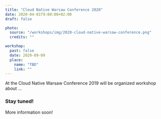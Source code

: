 ```yaml
---
title: "Cloud Native Warsaw Conference 2020"
date: 2020-04-01T9:00:00+02:00
draft: false

photo:
  source: "/workshops/img/2020-cloud-native-warsaw-conference.png"
  credits: ""

workshop:
  past: false
  date: 2020-09-09
  place:
    name: "TBD"
    link: ""
---
```


At the Cloud Native Warsaw Conference 2019 will be organized workshop about ...

<!--more-->

### Stay tuned!

More information soon!
